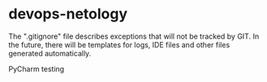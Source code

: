 # devops-netology

The ".gitignore" file describes exceptions that will not be tracked by GIT. In the future, there will be templates for logs, IDE files and other files generated automatically.

PyCharm testing